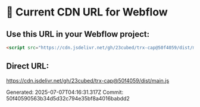 # 🔗 Current CDN URL for Webflow

## Use this URL in your Webflow project:

```html
<script src="https://cdn.jsdelivr.net/gh/23cubed/trx-cap@50f4059/dist/main.js"></script>
```

## Direct URL:
https://cdn.jsdelivr.net/gh/23cubed/trx-cap@50f4059/dist/main.js

Generated: 2025-07-07T04:16:31.317Z
Commit: 50f40590563b34d5d32c794e35bf8a4016babdd2
